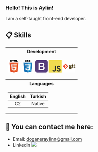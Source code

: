 ### Hello! This is Aylin!

I am a self-taught front-end developer. <br>



## 📋 Skills

<table>
<tr><th> Development </th></tr>
<tr><td><div align="center">
  
<code><img height="40" src="https://raw.githubusercontent.com/github/explore/80688e429a7d4ef2fca1e82350fe8e3517d3494d/topics/html/html.png"></code>
<code><img height="40" src="https://raw.githubusercontent.com/github/explore/80688e429a7d4ef2fca1e82350fe8e3517d3494d/topics/css/css.png"></code> 
<code><img height="40" src="https://raw.githubusercontent.com/github/explore/5c058a388828bb5fde0bcafd4bc867b5bb3f26f3/topics/bootstrap/bootstrap.png"></code> 
<code><img height="40" src="https://raw.githubusercontent.com/github/explore/80688e429a7d4ef2fca1e82350fe8e3517d3494d/topics/javascript/javascript.png"></code> 
<code><img height="40" src="https://raw.githubusercontent.com/github/explore/80688e429a7d4ef2fca1e82350fe8e3517d3494d/topics/git/git.png"></code>                

</div></td></tr>
<tr><th> Languages </th></tr>
<tr><td><div align="center">

| English | Turkish |
|:-------:|:-------:|
| C2      | Native  |

  </div></td></tr> 
</table>

## 💬 You can contact me here: 
- Email: doganeraylinn@gmail.com
- Linkedin [![](https://img.shields.io/badge/linkedin-%230077B5.svg?&style=for-the-badge&logo=linkedin&logoColor=white)](https://www.linkedin.com/in/aylin-do%C4%9Faner-961907214/)

